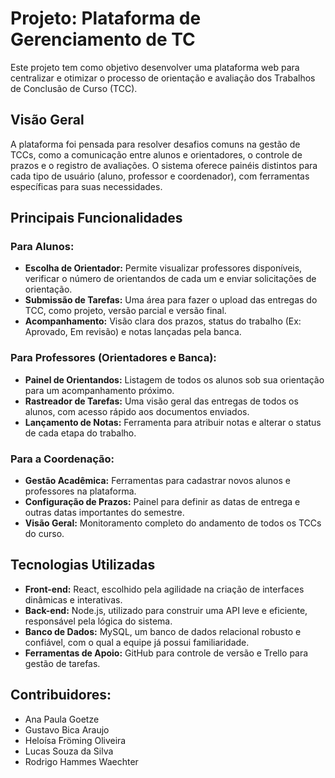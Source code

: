 # Projeto: Plataforma de Gerenciamento de TC
Este projeto tem como objetivo desenvolver uma plataforma web para centralizar e otimizar o processo de orientação e avaliação dos Trabalhos de Conclusão de Curso (TCC).

## Visão Geral
A plataforma foi pensada para resolver desafios comuns na gestão de TCCs, como a comunicação entre alunos e orientadores, o controle de prazos e o registro de avaliações. O sistema oferece painéis distintos para cada tipo de usuário (aluno, professor e coordenador), com ferramentas específicas para suas necessidades.

## Principais Funcionalidades
### Para Alunos:

- **Escolha de Orientador:** Permite visualizar professores disponíveis, verificar o número de orientandos de cada um e enviar solicitações de orientação.
- **Submissão de Tarefas:** Uma área para fazer o upload das entregas do TCC, como projeto, versão parcial e versão final.
- **Acompanhamento:** Visão clara dos prazos, status do trabalho (Ex: Aprovado, Em revisão) e notas lançadas pela banca.

### Para Professores (Orientadores e Banca):

- **Painel de Orientandos:** Listagem de todos os alunos sob sua orientação para um acompanhamento próximo.
- **Rastreador de Tarefas:** Uma visão geral das entregas de todos os alunos, com acesso rápido aos documentos enviados.
- **Lançamento de Notas:** Ferramenta para atribuir notas e alterar o status de cada etapa do trabalho.

### Para a Coordenação:

- **Gestão Acadêmica:** Ferramentas para cadastrar novos alunos e professores na plataforma.
- **Configuração de Prazos:** Painel para definir as datas de entrega e outras datas importantes do semestre.
- **Visão Geral:** Monitoramento completo do andamento de todos os TCCs do curso.

## Tecnologias Utilizadas
- **Front-end:** React, escolhido pela agilidade na criação de interfaces dinâmicas e interativas.
- **Back-end:** Node.js, utilizado para construir uma API leve e eficiente, responsável pela lógica do sistema.
- **Banco de Dados:** MySQL, um banco de dados relacional robusto e confiável, com o qual a equipe já possui familiaridade.
- **Ferramentas de Apoio:** GitHub para controle de versão e Trello para gestão de tarefas.

## Contribuidores:
- Ana Paula Goetze
- Gustavo Bica Araujo
- Heloísa Fröming Oliveira
- Lucas Souza da Silva
- Rodrigo Hammes Waechter

